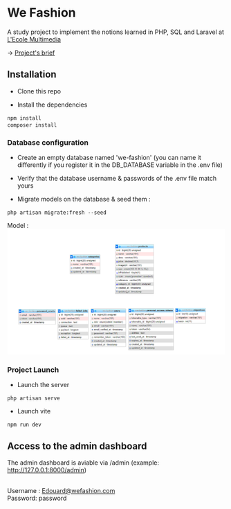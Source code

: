 
# We Fashion
A study project to implement the notions learned in PHP, SQL and Laravel at [L'Ecole Multimedia](https://www.ecole-multimedia.com/)

-> [Project's brief](public/brief.pdf) <br>

## Installation

- Clone this repo

- Install the dependencies
```
npm install
composer install
```



### Database configuration
- Create an empty database named 'we-fashion' (you can name it differently if you register it in the DB_DATABASE variable in the .env file)

- Verify that the database username & passwords of the .env file match yours

- Migrate models on the database & seed them :

```
php artisan migrate:fresh --seed
```

Model : 
![image](/model.png)


### Project Launch

- Launch the server
```
php artisan serve
```

- Launch vite
```
npm run dev
```

## Access to the admin dashboard

The admin dashboard is aviable via /admin (example: http://127.0.0.1:8000/admin) <br><br>

Username : Edouard@wefashion.com <br>
Password: password
